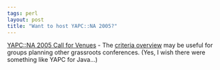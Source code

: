 ```yaml
---
tags: perl
layout: post
title: "Want to host YAPC::NA 2005?"
---
```




<a href="http://use.perl.org/article.pl?sid=04/07/20/1638206&tid=16&tid=25">YAPC::NA 2005 Call for Venues</a> - The <a href="http://yapc.org/yapc-crit.txt">criteria overview</a> may be useful for groups planning other grassroots conferences. (Yes, I wish there were something like YAPC for Java...)


